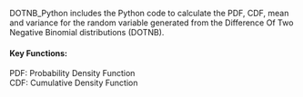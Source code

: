 DOTNB_Python includes the Python code to calculate the PDF, CDF, mean and variance for the random variable generated from 
the Difference Of Two Negative Binomial distributions (DOTNB).

#### Key Functions: 
PDF: Probability Density Function  
CDF: Cumulative Density Function
